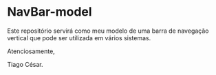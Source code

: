 # NavBar-model
Este repositório servirá como meu modelo de uma barra de navegação vertical que pode ser utilizada em vários sistemas. 



Atenciosamente,

Tiago César.
